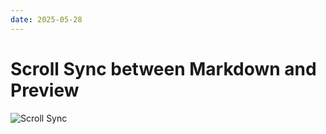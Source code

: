 ```yaml
---
date: 2025-05-28
---
```


# Scroll Sync between Markdown and Preview
![Scroll Sync](../../images/show/scrollsync.gif)

